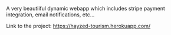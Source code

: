 A very beautiiful dynamic webapp which includes stripe payment integration, email notifications, etc...

Link to the project: https://hayzed-tourism.herokuapp.com/
